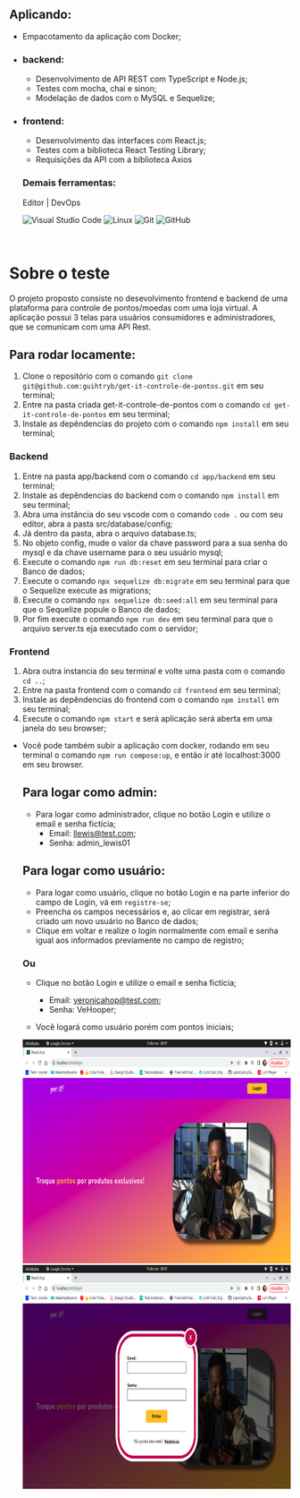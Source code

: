   <div>

  ## Aplicando:

  - Empacotamento da aplicação com Docker;

  - ### backend:
    - Desenvolvimento de API REST com TypeScript e Node.js;
    - Testes com mocha, chai e sinon;
    - Modelação de dados com o MySQL e Sequelize;
  
  - ### frontend:
    - Desenvolvimento das interfaces com React.js;
    - Testes com a biblioteca React Testing Library;
    - Requisições da API com a biblioteca Axios

    ### Demais ferramentas:

    Editor | DevOps
    
    ![Visual Studio Code](https://img.shields.io/badge/-VSCode-444444?style=flat&logo=visual-studio-code&logoColor=007ACC)
    ![Linux](https://img.shields.io/badge/-Linux-222222?style=flat&logo=linux&logoColor=FCC624)
    ![Git](https://img.shields.io/badge/-Git-222222?style=flat&logo=git&logoColor=F05032)
    ![GitHub](https://img.shields.io/badge/-GitHub-222222?style=flat&logo=github&logoColor=181717)
  </div>
  <br />
  <div>

  # Sobre o teste

  O projeto proposto consiste no desevolvimento frontend e backend de uma plataforma para controle de pontos/moedas com uma loja virtual. A aplicação possui 3 telas para usuários consumidores e administradores, que se comunicam com uma API Rest.
  </div>    
</div>

  ## Para rodar locamente:

  1. Clone o repositório com o comando `git clone git@github.com:guihtryb/get-it-controle-de-pontos.git` em seu terminal;
  2. Entre na pasta criada get-it-controle-de-pontos com o comando `cd get-it-controle-de-pontos` em seu terminal;
  3. Instale as depêndencias do projeto com o comando `npm install` em seu terminal;

  ### Backend
  
  1. Entre na pasta app/backend com o comando `cd app/backend` em seu terminal;
  2. Instale as depêndencias do backend com o comando `npm install` em seu terminal;
  3. Abra uma instância do seu vscode com o comando `code .` ou com seu editor, abra a pasta src/database/config;
  4. Já dentro da pasta, abra o arquivo database.ts;
  5. No objeto config, mude o valor da chave password para a sua senha do mysql e da chave username para o seu usuário mysql;
  6. Execute o comando `npm run db:reset` em seu terminal para criar o Banco de dados;
  7. Execute o comando `npx sequelize db:migrate` em seu terminal para que o Sequelize execute as migrations;
  8. Execute o comando `npx sequelize db:seed:all` em seu terminal para que o Sequelize popule o Banco de dados;
  9. Por fim execute o comando `npm run dev` em seu terminal para que o arquivo server.ts eja executado com o servidor;

  ### Frontend

  1. Abra outra instancia do seu terminal e volte uma pasta com o comando `cd ..`;
  3. Entre na pasta frontend com o comando `cd frontend` em seu terminal;
  4. Instale as depêndencias do frontend com o comando `npm install` em seu terminal;
  5. Execute o comando `npm start` e será aplicação será aberta em uma janela do seu browser;

- Você pode também subir a aplicação com docker, rodando em seu terminal o comando `npm run compose:up`, e então ir até localhost:3000 em seu browser.


  ## Para logar como admin:
  
  - Para logar como administrador, clique no botão Login e utilize o email e senha fictícia;
    - Email: llewis@test.com;
    - Senha: admin_lewis01

  <div align="center">
  </div>

  ## Para logar como usuário:
  
  - Para logar como usuário, clique no botão Login e na parte inferior do campo de Login, vá em `registre-se`;
  - Preencha os campos necessários e, ao clicar em registrar, será criado um novo usuário no Banco de dados;
  - Clique em voltar e realize o login normalmente com email e senha igual aos informados previamente no campo de registro;

  ### Ou

  - Clique no botão Login e utilize o email e senha fictícia;
    - Email: veronicahop@test.com;
    - Senha: VeHooper;

   - Você logará como usuário porém com pontos iniciais;

  <div align="center">
    <img src="./assets/login-btn.png" alt="LoginScreen-login-btn" height="400px"/>
    <img src="./assets/login-or-register.png" alt="LoginScreen-login-or-register" height="400px"/>
  </div>

